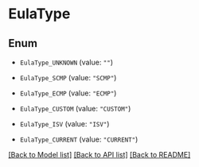 # EulaType

## Enum


* `EulaType_UNKNOWN` (value: `""`)

* `EulaType_SCMP` (value: `"SCMP"`)

* `EulaType_ECMP` (value: `"ECMP"`)

* `EulaType_CUSTOM` (value: `"CUSTOM"`)

* `EulaType_ISV` (value: `"ISV"`)

* `EulaType_CURRENT` (value: `"CURRENT"`)


[[Back to Model list]](../README.md#documentation-for-models) [[Back to API list]](../README.md#documentation-for-api-endpoints) [[Back to README]](../README.md)


